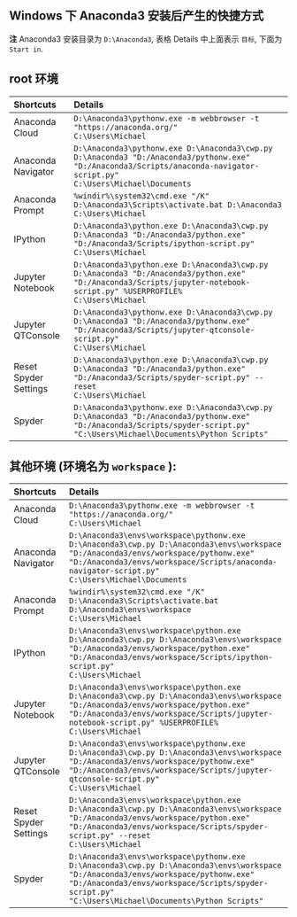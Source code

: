 ## Windows 下 Anaconda3 安装后产生的快捷方式

**注** Anaconda3 安装目录为 `D:\Anaconda3`,
表格 Details 中上面表示 `目标`, 下面为 `Start in`.

## root 环境

| Shortcuts             | Details                                                                                                                                                                           |
| :----                 | :----                                                                                                                                                                             |
| Anaconda Cloud        | `D:\Anaconda3\pythonw.exe -m webbrowser -t "https://anaconda.org/"` <br> `C:\Users\Michael`                                                                                       |
| Anaconda Navigator    | `D:\Anaconda3\pythonw.exe D:\Anaconda3\cwp.py D:\Anaconda3 "D:/Anaconda3/pythonw.exe" "D:/Anaconda3/Scripts/anaconda-navigator-script.py"` <br> `C:\Users\Michael\Documents`      |
| Anaconda Prompt       | `%windir%\system32\cmd.exe "/K" D:\Anaconda3\Scripts\activate.bat D:\Anaconda3` <br> `C:\Users\Michael`                                                                           |
| IPython               | `D:\Anaconda3\python.exe D:\Anaconda3\cwp.py D:\Anaconda3 "D:/Anaconda3/python.exe" "D:/Anaconda3/Scripts/ipython-script.py"` <br> `C:\Users\Michael`                             |
| Jupyter Notebook      | `D:\Anaconda3\python.exe D:\Anaconda3\cwp.py D:\Anaconda3 "D:/Anaconda3/python.exe" "D:/Anaconda3/Scripts/jupyter-notebook-script.py" %USERPROFILE%` <br> `C:\Users\Michael`      |
| Jupyter QTConsole     | `D:\Anaconda3\pythonw.exe D:\Anaconda3\cwp.py D:\Anaconda3 "D:/Anaconda3/pythonw.exe" "D:/Anaconda3/Scripts/jupyter-qtconsole-script.py"` <br> `C:\Users\Michael`                 |
| Reset Spyder Settings | `D:\Anaconda3\python.exe D:\Anaconda3\cwp.py D:\Anaconda3 "D:/Anaconda3/python.exe" "D:/Anaconda3/Scripts/spyder-script.py" --reset` <br> `C:\Users\Michael`                      |
| Spyder                | `D:\Anaconda3\pythonw.exe D:\Anaconda3\cwp.py D:\Anaconda3 "D:/Anaconda3/pythonw.exe" "D:/Anaconda3/Scripts/spyder-script.py"` <br> `"C:\Users\Michael\Documents\Python Scripts"` |

## 其他环境 (环境名为 `workspace` ):

| Shortcuts             | Details                                                                                                                                                                                                                                       |
| :----                 | :----                                                                                                                                                                                                                                         |
| Anaconda Cloud        | `D:\Anaconda3\pythonw.exe -m webbrowser -t "https://anaconda.org/"` <br> `C:\Users\Michael`                                                                                                                                                   |
| Anaconda Navigator    | `D:\Anaconda3\envs\workspace\pythonw.exe D:\Anaconda3\cwp.py D:\Anaconda3\envs\workspace "D:/Anaconda3/envs/workspace/pythonw.exe" "D:/Anaconda3/envs/workspace/Scripts/anaconda-navigator-script.py"` <br> `C:\Users\Michael\Documents`      |
| Anaconda Prompt       | `%windir%\system32\cmd.exe "/K" D:\Anaconda3\Scripts\activate.bat D:\Anaconda3\envs\workspace` <br> `C:\Users\Michael`                                                                                                                        |
| IPython               | `D:\Anaconda3\envs\workspace\python.exe D:\Anaconda3\cwp.py D:\Anaconda3\envs\workspace "D:/Anaconda3/envs/workspace/python.exe" "D:/Anaconda3/envs/workspace/Scripts/ipython-script.py"` <br> `C:\Users\Michael`                             |
| Jupyter Notebook      | `D:\Anaconda3\envs\workspace\python.exe D:\Anaconda3\cwp.py D:\Anaconda3\envs\workspace "D:/Anaconda3/envs/workspace/python.exe" "D:/Anaconda3/envs/workspace/Scripts/jupyter-notebook-script.py" %USERPROFILE%` <br> `C:\Users\Michael`      |
| Jupyter QTConsole     | `D:\Anaconda3\envs\workspace\pythonw.exe D:\Anaconda3\cwp.py D:\Anaconda3\envs\workspace "D:/Anaconda3/envs/workspace/pythonw.exe" "D:/Anaconda3/envs/workspace/Scripts/jupyter-qtconsole-script.py"` <br> `C:\Users\Michael`                 |
| Reset Spyder Settings | `D:\Anaconda3\envs\workspace\python.exe D:\Anaconda3\cwp.py D:\Anaconda3\envs\workspace "D:/Anaconda3/envs/workspace/python.exe" "D:/Anaconda3/envs/workspace/Scripts/spyder-script.py" --reset` <br> `C:\Users\Michael`                      |
| Spyder                | `D:\Anaconda3\envs\workspace\pythonw.exe D:\Anaconda3\cwp.py D:\Anaconda3\envs\workspace "D:/Anaconda3/envs/workspace/pythonw.exe" "D:/Anaconda3/envs/workspace/Scripts/spyder-script.py"` <br> `"C:\Users\Michael\Documents\Python Scripts"` |
